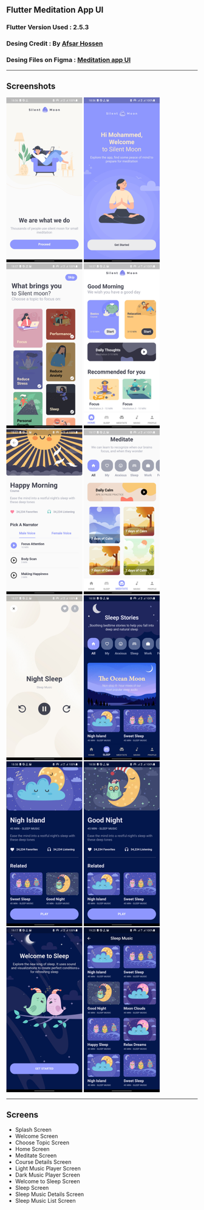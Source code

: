 
Flutter Meditation App UI  
-------------  
  
### Flutter Version Used : 2.5.3 
### Desing Credit : By  [Afsar Hossen](https://www.linkedin.com/in/afsar-shuvo/)  
### Desing Files on Figma : [Meditation app UI](https://www.figma.com/community/file/882888114457713282)  
  
-------------  

## Screenshots  

<p float="left">
  <img src="screenshots/1.jpg" width="200" />
  <img src="screenshots/2.jpg" width="200" />
  <img src="screenshots/3.jpg" width="200" />
  <img src="screenshots/4.jpg" width="200" />
  <img src="screenshots/5.jpg" width="200" />
  <img src="screenshots/11.jpg" width="200" />
  <img src="screenshots/6.jpg" width="200" />
  <img src="screenshots/7.jpg" width="200" />
  <img src="screenshots/8.jpg" width="200" />
  <img src="screenshots/9.jpg" width="200" />
  <img src="screenshots/12.jpg" width="200" />
  <img src="screenshots/13.jpg" width="200" />
</p>

-------------  

## Screens  
- Splash Screen  
- Welcome Screen  
- Choose Topic Screen 
- Home Screen
- Meditate Screen
- Course Details Screen  
- Light Music Player Screen
- Dark Music Player Screen
- Welcome to Sleep Screen
- Sleep Screen 
- Sleep Music Details Screen
- Sleep Music List Screen
